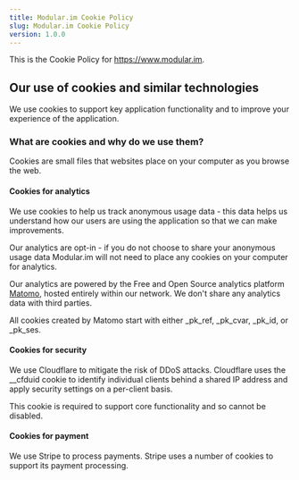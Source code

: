 ```yaml
---
title: Modular.im Cookie Policy
slug: Modular.im Cookie Policy
version: 1.0.0
---
```


This is the Cookie Policy for https://www.modular.im.

## Our use of cookies and similar technologies

We use cookies to support key application functionality and to improve your experience of the application.

### What are cookies and why do we use them?

Cookies are small files that websites place on your computer as you browse the web.

#### Cookies for analytics

We use cookies to help us track anonymous usage data - this data helps us understand how our users are using the application so that we can make improvements.

Our analytics are opt-in - if you do not choose to share your anonymous usage data Modular.im will not need to place any cookies on your computer for analytics.

Our analytics are powered by the Free and Open Source analytics platform [Matomo](https://matomo.org/), hosted entirely within our network. We don't share any analytics data with third parties.

All cookies created by Matomo start with either  _pk_ref, _pk_cvar, _pk_id, or _pk_ses.

#### Cookies for security

We use Cloudflare to mitigate the risk of DDoS attacks. Cloudflare uses the __cfduid cookie to identify individual clients behind a shared IP address and apply security settings on a per-client basis.

This cookie is required to support core functionality and so cannot be disabled.

#### Cookies for payment

We use Stripe to process payments. Stripe uses a number of cookies to support its payment processing.
